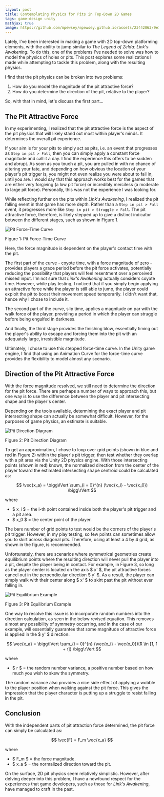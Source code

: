 ```yaml
---
layout: post
title: Contemplating Physics for Pits in Top-Down 2D Games
tags: game-design unity
mathjax: true
image: https://github.com/mpewsey/mpewsey.github.io/assets/23442063/9e10241e-8996-4f46-be62-7838b2121c41
---
```


Lately, I've been interested in making a game with 2D top-down platforming elements, with the ability to jump similar to _The Legend of Zelda: Link's Awakening_. To do this, one of the problems I've needed to solve was how to model the physics of holes or pits. This post explores some realizations I made while attempting to tackle this problem, along with the resulting physics.

<!--excerpt-->

I find that the pit physics can be broken into two problems:

1. How do you model the magnitude of the pit attractive force?
2. How do you determine the direction of the pit, relative to the player?

So, with that in mind, let's discuss the first part...

## The Pit Attractive Force

In my experimenting, I realized that the pit attractive force is the aspect of the pit physics that will likely stand out most within player's minds. It determines the overall pit experience.

If your aim is for your pits to simply act as pits, i.e. an event that progresses as `Step in pit > Fall`, then you can simply apply a constant force magnitude and call it a day. I find the experience this offers to be sudden and abrupt. As soon as you touch a pit, you are pulled in with no chance of altering your fate, and depending on how obvious the location of your player's pit trigger is, you might not even realize you were about to fall in, until you are. I would say that this approach works best for the games that are either very forgiving (a low pit force) or incredibly merciless (a moderate to large pit force). Personally, this was not the experience I was looking for.

While reflecting further on the pits within _Link's Awakening_, I realized the pit falling event in that game has more depth. Rather than a `Step in pit > Fall` event, it progresses more like `Step in pit > Struggle > Fall`. The pit attractive force, therefore, is likely stepped up to give a distinct indicator between the different stages, such as shown in Figure 1.

![Pit Force-Time Curve](https://github.com/mpewsey/mpewsey.github.io/assets/23442063/c790e9a4-87bf-47e8-9663-4adadd1daa8a)

<span class='figure-title'>Figure 1: Pit Force-Time Curve</span>

Here, the force magnitude is dependent on the player's contact time with the pit.

The first part of the curve - coyote time, with a force magnitude of zero - provides players a grace period before the pit force activates, potentially reducing the possibility that players will feel resentment over a perceived missed input. I'm not sure that _Link's Awakening_ actually considers coyote time. However, while play testing, I noticed that if you simply begin applying an attractive force while the player is still able to jump, the player could exploit the pit to boost their movement speed temporarily. I didn't want that, hence why I chose to include it.

The second part of the curve, slip time, applies a magnitude on par with the walk force of the player, providing a period in which the player can struggle before being engulfed in darkness. 

And finally, the third stage provides the finishing blow, essentially timing out the player's ability to escape and forcing them into the pit with an adequately large, irresistible magnitude.

Ultimately, I chose to use this stepped force-time curve. In the Unity game engine, I find that using an Animation Curve for the force-time curve provides the flexibility to model almost any scenario.

## Direction of the Pit Attractive Force

With the force magnitude resolved, we still need to determine the direction for the pit force. There are perhaps a number of ways to approach this, but one way is to use the difference between the player and pit intersecting shape and the player's center.

Depending on the tools available, determining the exact player and pit intersecting shape can actually be somewhat difficult. However, for the purposes of game physics, an estimate is suitable.

![Pit Direction Diagram](https://github.com/mpewsey/mpewsey.github.io/assets/23442063/9e10241e-8996-4f46-be62-7838b2121c41)

<span class='figure-title'>Figure 2: Pit Direction Diagram</span>

To get an approximation, I chose to loop over grid points (shown in blue and red in Figure 2) within the player's pit trigger, then test whether they overlap with a pit area via the Unity 2D physics engine. With those intersecting points (shown in red) known, the normalized direction from the center of the player toward the estimated intersecting shape centroid could be calculated as:

$$ \vec{x_a} = \bigg\lVert \sum_{i = 0}^{n} (\vec{x_i} - \vec{x_0}) \bigg\rVert $$

where

* $ x_i $ = the i-th point contained inside both the player's pit trigger and a pit area.
* $ x_0 $ = the center point of the player.

The bare number of grid points to test would be the corners of the player's pit trigger. However, in my play testing, so few points can sometimes allow you to skirt across diagonal pits. Therefore, using at least a 4 by 4 grid, as shown in the figure, is recommended.

Unfortunately, there are scenarios where symmetrical geometries create equilibrium points where the resulting direction will never pull the player into a pit, despite the player being in contact. For example, in Figure 3, so long as the player center is located on the axis $ x' $, the pit attractive forces cancel out in the perpendicular direction $ y' $. As a result, the player can simply walk with their center along $ x' $ to skirt past the pit without ever falling in.

![Pit Equilibrium Example](https://github.com/mpewsey/mpewsey.github.io/assets/23442063/12852170-bb9a-4359-bb17-b9e4811793ce)

<span class='figure-title'>Figure 3: Pit Equilibrium Example</span>

One way to resolve this issue is to incorporate random numbers into the direction calculation, as seen in the below revised equation. This removes almost any possibility of symmetry occurring, and in the case of our example, will essentially guarantee that some magnitude of attractive force is applied in the $ y' $ direction.

$$ \vec{x_a} = \bigg\lVert \sum_{i = 0}^{n} (\vec{x_i} - \vec{x_0})(R \in [1, 1 + r]) \bigg\rVert $$

where

* $ r $ = the random number variance, a positive number based on how much you wish to skew the symmetry.

The random variance also provides a nice side effect of applying a wobble to the player position when walking against the pit force. This gives the impression that the player character is putting up a struggle to resist falling in the pit.

## Conclusion

With the independent parts of pit attraction force determined, the pit force can simply be calculated as:

$$ \vec{F} = F_m \vec{x_a} $$

where

* $ F_m $ = the force magnitude.
* $ x_a $ = the normalized direction toward the pit.

On the surface, 2D pit physics seem relatively simplistic. However, after delving deeper into this problem, I have a newfound respect for the experiences that game developers, such as those for _Link's Awakening_, have managed to craft in the past. 